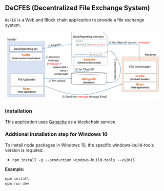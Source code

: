 ## DeCFES (Decentralized File Exchange System)

`DeFES` is a Web and Block chain application to provide a file exchange system. 


![](structure.png)




### Installation
This application uses [Ganache](https://www.trufflesuite.com/ganache) as a blockchain service. 




### Addtional installation step for Windows 10
To install node packages in Windows 10, the specific windows-build-tools version is required.

* `npm install -g --production windows-build-tools --vs2015`


**Example:**
```Node 
npm install
npm run dev
